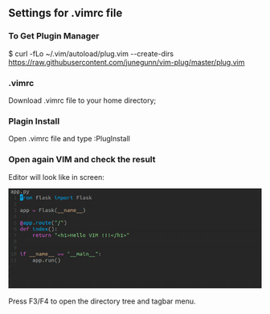 ## Settings for .vimrc file

### To Get Plugin Manager
$ curl -fLo ~/.vim/autoload/plug.vim --create-dirs https://raw.githubusercontent.com/junegunn/vim-plug/master/plug.vim

### .vimrc
Download .vimrc file to your home directory;

### Plagin Install
Open .vimrc file and type :PlugInstall

### Open again VIM and check the result
Editor will look like in screen:

![alt text](https://github.com/AndreyZemskov/VIM-Configuration/blob/master/VIM.PNG)

Press F3/F4 to open the directory tree and tagbar menu.
